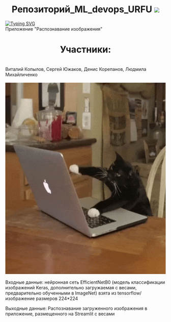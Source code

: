 <h1 align="center">Репозиторий_ML_devops_URFU <img src="https://github.com/blackcater/blackcater/raw/main/images/Hi.gif" height="32"/></h1>
<a href="https://git.io/typing-svg"><img src="https://readme-typing-svg.herokuapp.com?font=Fira+Code&pause=500&color=1D46F7&width=435&lines=Command+%2319+URFU" alt="Typing SVG" /></a><br>
Приложение "Распознавание изображения"
<h1 align="center">Участники:</h1><br>
Виталий Копылов, Сергей Южаков, Денис Корепанов, Людмила Михайличенко <br><br>
<img src="https://github.com/DenisKorepanov/ML_devops_URFU/blob/main/cat.gif" height="600"/>

Входные данные: нейронная сеть EfficientNetB0 (модель классификации изображений Keras, дополнительно загружаемая с весами, предварительно обученными в ImageNet) взята из tensorflow/ изображение размеров 224*224

Выходные данные: Распознавание загруженного изображения в приложение, размещенного на Streamlit с весами




